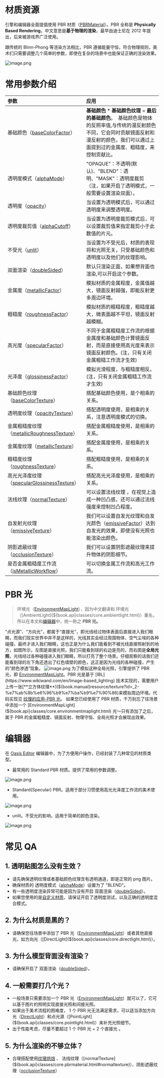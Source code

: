# 材质资源

引擎和编辑器全面提倡使用 PBR 材质（[PBRMaterial](${book.api}classes/core.pbrmaterial.html)）。PBR 全称是 **Physically Based Rendering**，中文意思是**基于物理的渲染**，最早由迪士尼在 2012 年提出，后来被游戏界广泛使用。

跟传统的 Blinn-Phong 等渲染方法相比，PBR 遵循能量守恒，符合物理规则，美术们只需要调整几个简单的参数，即使在复杂的场景中也能保证正确的渲染效果。

![image.png](https://intranetproxy.alipay.com/skylark/lark/0/2020/png/204641/1578983052725-b7a50b9c-cf8c-4f84-b451-085efdbd83de.png?x-oss-process=image%2Fresize%2Cw_1492)

# 常用参数介绍

|参数|应用 |
|:--|:--|
| 基础颜色（[baseColorFactor](${book.api}classes/core.pbrmaterial.html#basecolorfactor)） | **基础颜色** \* **基础颜色纹理** = **最后的基础颜色**。  基础颜色是物体的反照率值,与传统的漫反射颜色不同，它会同时贡献镜面反射和漫反射的颜色，我们可以通过上面提到过的金属度、粗糙度，来控制贡献比。 |
| 透明度模式（[alphaMode](${book.api}classes/core.pbrmaterial.html#alphamode)） | "OPAQUE"：不透明(默认)、"BLEND"：透明、"MASK"：透明度裁剪（注，如果开启了透明模式，一般需要设置渲染双面）。 |
| 透明度（[opacity](${book.api}classes/core.pbrmaterial.html#opacity)） | 当设置为透明模式后，可以通过透明度来调整透明度。 |
| 透明度裁剪值（[alphaCutoff](${book.api}classes/core.pbrmaterial.html#alphacutoff)） | 当设置为透明度裁剪模式后，可以设置裁剪值来指定裁剪小于此数值的片元。 |
| 不受光（[unlit](${book.api}classes/core.pbrmaterial.html#unlit)） | 当设置为不受光后，材质的表现将和光照无关，只受基础颜色和透明度以及他们的纹理影响。 |
| 双面渲染（[doubleSided](${book.api}classes/core.pbrmaterial.html#doublesided)） | 默认只渲染正面，如果想背面也渲染,可以开启这个参数。 |
| 金属度（[metallicFactor](${book.api}classes/core.pbrmaterial.html#metallicfactor)） | 模拟材质的金属程度，金属值越大，镜面反射越强，即能反射更多周边环境。 |
| 粗糙度（[roughnessFactor](${book.api}classes/core.pbrmaterial.html#roughnessfactor)） | 模拟材质的粗糙程度，粗糙度越大，微表面越不平坦，镜面反射越模糊。 |
| 高光度（[specularFactor](${book.api}classes/core.pbrmaterial.html#specularfactor)） | 不同于金属粗糙度工作流的根据金属度和基础颜色计算镜面反射，而是直接使用高光度来表示镜面反射颜色。(注，只有关闭金属粗糙工作流才生效) |
| 光泽度（[glossinessFactor](${book.api}classes/core.pbrmaterial.html#glossinessfactor)） | 模拟光滑程度，与粗糙度相反。(注，只有关闭金属粗糙工作流才生效) |
| 基础颜色纹理（[baseColorTexture](${book.api}classes/core.pbrmaterial.html#basecolortexture)） | 搭配基础颜色使用，是个相乘的关系。 |
| 透明度纹理（[opacityTexture](${book.api}classes/core.pbrmaterial.html#opacitytexture)） | 搭配透明度使用，是相乘的关系，注意透明度模式的切换。 |
| 金属粗糙度纹理（[metallicRoughnessTexture](${book.api}classes/core.pbrmaterial.html#metallicroughnesstexture)） | 搭配金属粗糙度使用，是相乘的关系。 |
| 金属度纹理（[metallicTexture](${book.api}classes/core.pbrmaterial.html#metallictexture)） | 搭配金属度使用，是相乘的关系。 |
| 粗糙度纹理（[roughnessTexture](${book.api}classes/core.pbrmaterial.html#roughnesstexture)） | 搭配粗糙度使用，是相乘的关系。 |
| 高光光泽度纹理（[specularGlossinessTexture](${book.api}classes/core.pbrmaterial.html#specularglossinesstexture)） | 搭配高光光泽度使用，是相乘的关系。 |
| 法线纹理（[normalTexture](${book.api}classes/core.pbrmaterial.html#normaltexture)） | 可以设置法线纹理 ，在视觉上造成一种凹凸感，还可以通过法线强度来控制凹凸程度。 |
| 自发射光纹理（[emissiveTexture](${book.api}classes/core.pbrmaterial.html#emissivetexture)） | 我们可以设置自发光纹理和自发光颜色（[emissiveFactor](${book.api}classes/core.pbrmaterial.html#emissivefactor)）达到自发光的效果，即使没有光照也能渲染出颜色。 |
| 阴影遮蔽纹理（[occlusionTexture](${book.api}classes/core.pbrmaterial.html#occlusiontexture)） | 我们可以设置阴影遮蔽纹理来提升物体的阴影细节。 |
| 是否金属粗糙度工作流（[isMetallicWorkflow](${book.api}classes/core.pbrmaterial.html#ismetallicworkflow)） | 可以切换金属工作流和高光工作流。 |

# PBR 光

> 环境光（[EnvironmentMapLight](${book.api}classes/core.environmentmaplight.html)），因为中文翻译和 环境光（[AmbientLight](${book.api}classes/core.ambientlight.html)）重名，所以在本文和[编辑器](https://oasistwa.alipay.com/3d/projects)中，统一称之 **PBR 光。**

“点光源”、“方向光”，都属于“直接光”，即光线经过物体表面后直接进入我们眼睛，而我们现实世界中并不是这样的，光线其实会经过周围物体、空气尘埃的各种碰撞，最终才进入我们眼睛，这也正是为什么我们能看到不被光线直接照射到的地方，如图所示，左图是直接光照，我们只能看到球的右边是亮的，而右图是**全局光照**，光线经过各种碰撞进入我们眼睛，所以打亮了整个场景。仔细观察的话我们还能看到球的左下角还透出了红色墙壁的颜色，这正是因为光线的各种碰撞，产生的“颜色渗透”现象。
![image.png](https://intranetproxy.alipay.com/skylark/lark/0/2020/png/204641/1606301096780-0e941563-fbb3-473f-b75d-01b32c28a03e.png#align=left&display=inline&height=181&margin=%5Bobject%20Object%5D&name=image.png&originHeight=361&originWidth=720&size=176833&status=done&style=none&width=360)
为了模拟这种全局光照，引擎提供了 PBR 光，即 [EnvironmentMapLight](${book.api}classes/core.environmentmaplight.html)。PBR 光是基于 [IBL](https://www.wikiwand.com/en/Image-based_lighting) 技术实现的，需要用户上传一张[**立方体纹理**](${book.manual}resource/texture?id=_2-%e7%ab%8b%e6%96%b9%e7%ba%b9%e7%90%86)来模拟周边环境。代码实现见 [纹理的应用-PBR 光](${book.manual}resource/texture?id=_3-pbr-%e5%85%89)。
如果您已经使用了 PBR 材质，千万别忘了往场景中添加一个 [EnvironmentMapLight](${book.api}classes/core.environmentmaplight.html) 光～只有添加了之后，属于 PBR 的金属粗糙度、镜面反射、物理守恒、全局光照才会展现出效果。

# 编辑器

在 [Oasis Editor](https://oasistwa.alipay.com/3d/projects) 编辑器中，为了方便用户操作，已经封装了几种常见的材质类型。

- 最常用的 Standard PBR 材质。提供了常用的参数调整。

![image.png](https://intranetproxy.alipay.com/skylark/lark/0/2020/png/204641/1606301889753-5c1d2cc4-e2a0-40e0-a6bb-d693876a0cd8.png#align=left&display=inline&height=482&margin=%5Bobject%20Object%5D&name=image.png&originHeight=1466&originWidth=764&size=202323&status=done&style=none&width=251)

- Standard(Specular) PBR。适用于部分习惯使用高光光泽度工作流的美术使用。

![image.png](https://intranetproxy.alipay.com/skylark/lark/0/2020/png/204641/1606302114558-85556641-39a7-4867-bf7d-8d2d61560fa8.png#align=left&display=inline&height=693&margin=%5Bobject%20Object%5D&name=image.png&originHeight=1386&originWidth=766&size=180614&status=done&style=none&width=383)

- unlit。不受光的影响，适用于简单的颜色渲染。

![image.png](https://intranetproxy.alipay.com/skylark/lark/0/2020/png/204641/1606302061509-a74838a9-7450-40f8-9f24-dbfca1857cf5.png#align=left&display=inline&height=244&margin=%5Bobject%20Object%5D&name=image.png&originHeight=488&originWidth=774&size=56430&status=done&style=none&width=387)

# 常见 QA

## 1. 透明贴图怎么没有生效？

- 请先确保透明纹理或者基础颜色纹理含有透明通道，即是正常的 png 图片。
- 确保材质的 透明度模式（[alphaMode](${book.api}classes/core.pbrmaterial.html#alphamode)）设置为了 "BLEND"。
- 有一些透明度渲染异常可能是因为没有开启 双面渲染（[doubleSided](${book.api}classes/core.pbrmaterial.html#doublesided)）。
- 如果您使用的是[自定义材质](${book.manual}resource/shader)，请保证开启了透明度测试，以及正确的透明度混合模式。

## 2. 为什么材质是黑的？

- 请确保您往场景中添加了 PBR 光（[EnvironmentMapLight](${book.api}classes/core.environmentmaplight.html)）或者其他直接光，如方向光（[DirectLight](${book.api}classes/core.directlight.html)）。

## 3. 为什么模型背面没有渲染？

- 请确保开启了 双面渲染（[doubleSided](${book.api}classes/core.pbrmaterial.html#doublesided)）。

## 4. 一般需要打几个光？

- 一般场景只需要添加一个 PBR 光（[EnvironmentMapLight](${book.api}classes/core.environmentmaplight.html)）就可以了，它可以基于图片的照明实现直接光照和间接光照。
- 如果出于美术流程的困难度， 1 个 PBR 光无法满足需求，可以适当添加方向光（[DirectLight](${book.api}classes/core.directlight.html)）和点光源（[PointLight](${book.api}classes/core.pointlight.html)）来补充光照细节。
- 出于性能考虑，尽量不要超过 1 个 PBR 光 + 2 个直接光 。

## 5. 为什么渲染的不够立体？

- 合理搭配使用[纹理烘焙](${book.editor}bake) 、 法线纹理（[normalTexture](${book.api}classes/core.pbrmaterial.html#normaltexture)）、阴影遮蔽纹理（[occlusionTexture](${book.api}classes/core.pbrmaterial.html#occlusiontexture)）

